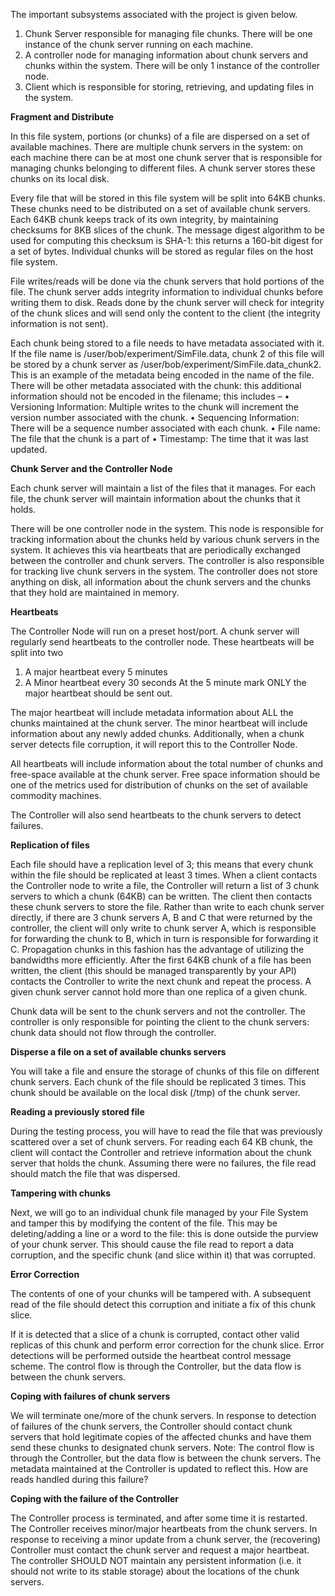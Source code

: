 The important subsystems associated with the project is given below.

  1. Chunk Server responsible for managing file chunks. There will be one instance of the chunk
     server running on each machine.
  2. A controller node for managing information about chunk servers and chunks within the system.
     There will be only 1 instance of the controller node.
  3. Client which is responsible for storing, retrieving, and updating files in the system.

**Fragment and Distribute**

In this file system, portions (or chunks) of a file are dispersed on a set of available machines. There
are multiple chunk servers in the system: on each machine there can be at most one chunk server that
is responsible for managing chunks belonging to different files. A chunk server stores these chunks on
its local disk.

Every file that will be stored in this file system will be split into 64KB chunks. These chunks need to be
distributed on a set of available chunk servers. Each 64KB chunk keeps track of its own integrity, by
maintaining checksums for 8KB slices of the chunk. The message digest algorithm to be used for
computing this checksum is SHA-1: this returns a 160-bit digest for a set of bytes. Individual chunks
will be stored as regular files on the host file system.

File writes/reads will be done via the chunk servers that hold portions of the file. The chunk server adds
integrity information to individual chunks before writing them to disk. Reads done by the chunk server
will check for integrity of the chunk slices and will send only the content to the client (the integrity
information is not sent).

Each chunk being stored to a file needs to have metadata associated with it. If the file name is
/user/bob/experiment/SimFile.data, chunk 2 of this file will be stored by a chunk server as
/user/bob/experiment/SimFile.data_chunk2. This is an example of the metadata being encoded in
the name of the file. There will be other metadata associated with the chunk: this additional information
should not be encoded in the filename; this includes –
  • Versioning Information: Multiple writes to the chunk will increment the version number
    associated with the chunk.
  • Sequencing Information: There will be a sequence number associated with each chunk.
  • File name: The file that the chunk is a part of
  • Timestamp: The time that it was last updated. 

**Chunk Server and the Controller Node**

Each chunk server will maintain a list of the files that it manages. For each file, the chunk server will
maintain information about the chunks that it holds.

There will be one controller node in the system. This node is responsible for tracking information about
the chunks held by various chunk servers in the system. It achieves this via heartbeats that are
periodically exchanged between the controller and chunk servers. The controller is also responsible for
tracking live chunk servers in the system. The controller does not store anything on disk, all information
about the chunk servers and the chunks that they hold are maintained in memory.

**Heartbeats**

The Controller Node will run on a preset host/port. A chunk server will regularly send heartbeats to the
controller node. These heartbeats will be split into two
  1. A major heartbeat every 5 minutes
  2. A Minor heartbeat every 30 seconds
At the 5 minute mark ONLY the major heartbeat should be sent out.

The major heartbeat will include metadata information about ALL the chunks maintained at the chunk
server. The minor heartbeat will include information about any newly added chunks. Additionally, when
a chunk server detects file corruption, it will report this to the Controller Node.

All heartbeats will include information about the total number of chunks and free-space available at the
chunk server. Free space information should be one of the metrics used for distribution of chunks on
the set of available commodity machines.

The Controller will also send heartbeats to the chunk servers to detect failures.

**Replication of files**

Each file should have a replication level of 3; this means that every chunk within the file should be
replicated at least 3 times. When a client contacts the Controller node to write a file, the Controller will
return a list of 3 chunk servers to which a chunk (64KB) can be written. The client then contacts these
chunk servers to store the file. Rather than write to each chunk server directly, if there are 3 chunk
servers A, B and C that were returned by the controller, the client will only write to chunk server A,
which is responsible for forwarding the chunk to B, which in turn is responsible for forwarding it C.
Propagation chunks in this fashion has the advantage of utilizing the bandwidths more efficiently. After
the first 64KB chunk of a file has been written, the client (this should be managed transparently by your
API) contacts the Controller to write the next chunk and repeat the process. A given chunk server cannot
hold more than one replica of a given chunk.

Chunk data will be sent to the chunk servers and not the controller. The controller is only responsible
for pointing the client to the chunk servers: chunk data should not flow through the controller.

**Disperse a file on a set of available chunks servers**

You will take a file and ensure the storage of chunks of this file on different chunk servers. Each chunk
of the file should be replicated 3 times. This chunk should be available on the local disk (/tmp) of the
chunk server.

**Reading a previously stored file**

During the testing process, you will have to read the file that was previously scattered over a set of
chunk servers. For reading each 64 KB chunk, the client will contact the Controller and retrieve
information about the chunk server that holds the chunk. Assuming there were no failures, the file read
should match the file that was dispersed.

**Tampering with chunks**

Next, we will go to an individual chunk file managed by your File System and tamper this by modifying
the content of the file. This may be deleting/adding a line or a word to the file: this is done outside the
purview of your chunk server. This should cause the file read to report a data corruption, and the specific
chunk (and slice within it) that was corrupted.

**Error Correction**

The contents of one of your chunks will be tampered with. A subsequent read of the file should detect
this corruption and initiate a fix of this chunk slice.

If it is detected that a slice of a chunk is corrupted, contact other valid replicas of this chunk and perform
error correction for the chunk slice. Error detections will be performed outside the heartbeat control
message scheme. The control flow is through the Controller, but the data flow is between the chunk
servers.

**Coping with failures of chunk servers**

We will terminate one/more of the chunk servers. In response to detection of failures of the chunk
servers, the Controller should contact chunk servers that hold legitimate copies of the affected chunks
and have them send these chunks to designated chunk servers. Note: The control flow is through the
Controller, but the data flow is between the chunk servers.
The metadata maintained at the Controller is updated to reflect this. How are reads handled during this
failure?

**Coping with the failure of the Controller**

The Controller process is terminated, and after some time it is restarted. The Controller receives
minor/major heartbeats from the chunk servers. In response to receiving a minor update from a chunk
server, the (recovering) Controller must contact the chunk server and request a major heartbeat. The
controller SHOULD NOT maintain any persistent information (i.e. it should not write to its stable storage)
about the locations of the chunk servers.
